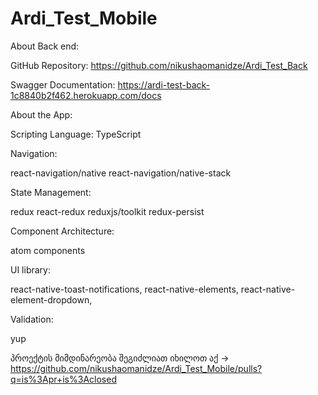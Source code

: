 # Ardi_Test_Mobile

About Back end:

GitHub Repository: https://github.com/nikushaomanidze/Ardi_Test_Back

Swagger Documentation: https://ardi-test-back-1c8840b2f462.herokuapp.com/docs

About the App:

Scripting Language: TypeScript

Navigation:

react-navigation/native
react-navigation/native-stack

State Management:

redux
react-redux
reduxjs/toolkit
redux-persist

Component Architecture:

atom components

UI library:

react-native-toast-notifications,
react-native-elements,
react-native-element-dropdown,

Validation:

yup

პროექტის მიმდინარეობა შეგიძლიათ იხილოთ აქ ->
https://github.com/nikushaomanidze/Ardi_Test_Mobile/pulls?q=is%3Apr+is%3Aclosed
